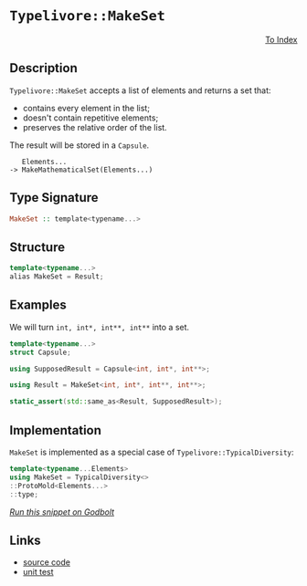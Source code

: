 <!-- Copyright 2024 Feng Mofan
SPDX-License-Identifier: Apache-2.0 -->

# `Typelivore::MakeSet`

<p style='text-align: right;'><a href="../../../facilities/metafunctions.md#typelivore-make-set">To Index</a></p>

## Description

`Typelivore::MakeSet` accepts a list of elements and returns a set that:

- contains every element in the list;
- doesn't contain repetitive elements;
- preserves the relative order of the list.

The result will be stored in a `Capsule`.

<pre><code>   Elements...
-> MakeMathematicalSet(Elements...)</code></pre>

## Type Signature

```Haskell
MakeSet :: template<typename...>
```

## Structure

```C++
template<typename...>
alias MakeSet = Result;
```

## Examples

We will turn `int, int*, int**, int**` into a set.

```C++
template<typename...>
struct Capsule;

using SupposedResult = Capsule<int, int*, int**>;

using Result = MakeSet<int, int*, int**, int**>;

static_assert(std::same_as<Result, SupposedResult>);
```

## Implementation

`MakeSet` is implemented as a special case of `Typelivore::TypicalDiversity`:

```C++
template<typename...Elements>
using MakeSet = TypicalDiversity<>
::ProtoMold<Elements...>
::type;
```

[*Run this snippet on Godbolt*](https://godbolt.org/#z:OYLghAFBqd5QCxAYwPYBMCmBRdBLAF1QCcAaPECAMzwBtMA7AQwFtMQByARg9KtQYEAysib0QXACx8BBAKoBnTAAUAHpwAMvAFYTStJg1DIApACYAQuYukl9ZATwDKjdAGFUtAK4sGIAKwAzKSuADJ4DJgAcj4ARpjEIABsZqQADqgKhE4MHt6%2BAcEZWY4C4ZExLPGJKbaY9qUMQgRMxAR5Pn5BdQ05za0E5dFxCcmpCi1tHQXdEwNDldVjAJS2qF7EyOwc5oERyN5YANQmgW5ejrSEAJ6n2CYaAIIPjwSYLGkGb6duBNdpjFYmAAdKC7i8JsQvA4jm4mGkFF56KcrE8Xm8Pl9MD8/gDmGxQcCAJIMBQAhyYdDYehsQQKcFPSHQghHAAq/zwoloABE8AA3BIla4gI5pLyxK7II4TdAgEC4zAAfTwWEENx%2BJLJmApVJpjAI9MC2EJLxMAHZUY8jtajhjPkxvmcFfjMEdNeTHEZqe99aRbf9AQTQQAlTATb20g0Mq02pkw5TEVBEACynnQLxtJwtGczNq8WSM/oBJ0C3OlBFlKAE%2BEaYhzuZLbnrDdjFbleAUitiTCUitQVB%2BzZbuZlcoVytVjj%2BGtJHoiwAj%2BrupCHw5t7LSnLEvIFxCFq4bdzlfLEXkwfoPuY3W55/MFNwvTzX645XJ39%2BnZ3d2reup9dMJP1vwcedF0EaNhyPeUAzHd57TeI4EyTVBU1odMzlDcM9QAsEjTHAMUWbc1uUItEnxtO0sRxAMXTdWcf1A7CCAg1soXjRMUzTGctRAr0mJY61zUtYd83nItXVOMtRyrBgaxyOtyMPM5L0zaSOy7HslX7QdFOfVtK3HFV9XVL96N4hd%2BKNFddL0tlX23O893VGyWygk9vHPE4XIbOEESRbFTJ438wINE0rK8mNn18xFkUCj1KRChRALooLGP/ZijUvKCFVIyKsxIwJLWbSiHQC34aKBQlEoEo5RMLVD0BLMskM4tCfkSsL7kK01dJKx1yrxSrQWqzLdLq4AjgaxUWUkxCOJQrizg63DsHwgFcuIjanj6srnSG4ERvuJ5xsmpgAGtMCETAZtLOzNzfRz92U0bHjlFqFrapamKSlaXjWgKiqeAB6AAqMHwYhoGXlBsHWWwIRWXBqHgYh1GQeR540TMPYGAOLxjh%2BC46BMo7MdeOCqKdCqg2BaM4xZaL/K2x4TqELw0mKSlMKRG6y0Z2K3AiAg/SFkGRcEMHwW6siWYLCbudoXnTouq6MsFwRxYIMWjlF7XdalwHHjmRxkEVHslDaCBpIUIEzcNNwFeFo42Y5zIubDHm7mWFEOFWWhOH8Xg/A4LRSFQTgm0saxpXWTYJOxnhSAITRfdWM6AjMYEzTMSQAA5c/8DQAE5/DMDQklz4J/Y4SReBYCQNA0Uhg9D8OOF4BQQCb5OQ990g4FgGBEBAdYCDFYWKAgNAPjoBIoiBThVFzpIAFokkkI5gGQKUpGBMxeEpQgSBVPR%2BEEEQxHYKQZEERQVHUXvSF0LhSAAd2IeFOB4P2A6DlOw84AAeQuOPI4/YjhL1XuvTe28ji7zMEcCAHgZ70GICcBOyxeA9y0KsCASBp6blQeQSgBDZ6JGAFIVINBFaCkoLEf%2BsQIitGFNwXgjDmDEGuIA2I2gfxf14NPSMgCGC0BYaHLAsQvDADhLQWgndWGkCwCwQwwBxCP3wMQBiAp5Gh0wKobUFxtiJyFvUf%2BVxYgf04R4LA/8CDEDwPXBRu5Yhu25O8FRVwjAp1WFQAwwAFAADU8CYFfoAvE/Cb7CC5FfaQZ95BKDUP/Z%2B%2BgVEoGsNYfQeBYid0gKsVAaRGjyJXjKSSpgo6WDLrwVAu57FYByRAVYdgGLOAgK4aYfgX5hAiMMKoowX7FGyAIdpegBmNAWCMRIL8mkgQEP0KYnhOh6GmY0OZgxumLD6bYSY7QFkFCmds8ZvTJmNNjlsCQP8OCB2bv/NuEDl5rw3lvHekg96INwEfNBuwuCYKTt41YCBMBMCwIkBppB06SECMCIugQzSSA0JIHOSRG7%2BCSEXfQnBa6kHroELgwIkhcArkXXOBL/CSC4P4aFSRrmPzbh3Luvze64KHngkeICLjEKnqgFBc8F4cFaCwPkZoV5MCOAcFRcCi7Alxbomsx9ZQvziRfcQ184l30SY/XQqR36f1YRcq5LcqlALZSycB/LBXCtFQYQsXBJXSsQcgwhCR0GBDMD87BfcWWkKIZPL1owzVCrFUYG1XAm7ULeHuOhDCmGcIiew5h3DeEOAiYI/UwjRH/wkVImRciIlKI8dscReBNEgW0f/PRBi3gRJMdXUO5jLHXGsQWrB9jHGJ2ca49xRhPGgEZXwPxgTgmhPCQoxV0SJCxNkGqh%2BodNUpK8WUqwlhMnZPgHkgpOQiklNLAu6wlSw41KMvUxp9Rml%2BFabJYZnTZKHKWP0zIgzci7I6eke9Yz1kTKWSemZTRtmXp6Ke1ZN7NlzHmfkZ9IG1kVA/d8tYGwzkwervqm5nAjj%2BotYGiaNqpXAg0G82VnyMFYL%2BaQAFQLRigurpi7Fkr4VmgpWaM0gQEWSHXi/A1AD262Hpe6pl8AWWj3Hhy31xB55sE4Py6BLAFB8ilHyLDWIJgH3wyfBVsglUxMiVOpJIBgjarSPwvVf8aVGrHhcMBVBUPEBYJJ6Tsn5OlQmParljqCOBECG67x/d8HObIUJnzqCQAyY5oqOTRdFQKYIGbKz68%2BB0HDZ3CA9DH5xpjQolLXCeF8IUSmwQaaxG8EzdIsQOaFF5q7U2xRRatFhjLfo5Ahiq2CFMY/OtzDG22JbRE9tSg3HKK7fOTzvimD%2BKCSEsJjAImjsvuOzTCTp06B03O4w6Sl3mKPWHddAh5FA1HDuiprcD11NXf%2B79LgL1Pr0F0qDRyRmvpyH%2B0ZOQgOTJOys39F2plfre/Md9N39kDD/RB575zYNxxB4hozrcUMSY3lJmTRxQvAgi3hj5zrvlEcZf8wFwLKAXKoyAMwkq3P%2BELmSxubmzQV2pVDzjndu7EfBWaPedGuBSCLrR6FXAzToo4IESHhrOM8YufvanAuMc4NWLuLIzhJBAA%3D)

## Links

- [source code](../../../../conceptrodon/descend/descend/typelivore/make_set.hpp)
- [unit test](../../../../tests/unit/metafunctions/typelivore/make_set.test.hpp)
